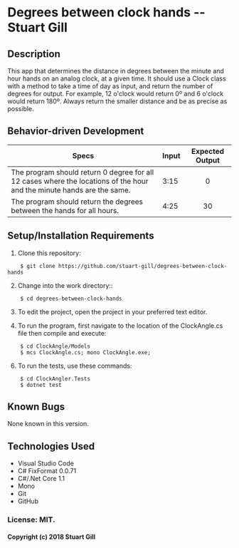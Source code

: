 # Degrees between clock hands -- Stuart Gill

## Description

This app that determines the distance in degrees between the minute and hour hands on an analog clock, at a given time. It should use a Clock class with a method to take a time of day as input, and return the number of degrees for output. For example, 12 o'clock would return 0º and 6 o'clock would return 180º. Always return the smaller distance and be as precise as possible.

## Behavior-driven Development

| Specs    |  Input | Expected Output    
| ------------- |------------- |:-------------:|
| The program should return 0 degree for all 12 cases where the locations of the hour and the minute hands are the same.| 3:15 | 0
| The program should return the degrees between the hands for all hours.| 4:25 | 30

## Setup/Installation Requirements

1. Clone this repository:
```
    $ git clone https://github.com/stuart-gill/degrees-between-clock-hands
```
2. Change into the work directory::
```
    $ cd degrees-between-clock-hands
```
3. To edit the project, open the project in your preferred text editor.

4. To run the program, first navigate to the location of the ClockAngle.cs file then compile and execute:
```
    $ cd ClockAngle/Models
    $ mcs ClockAngle.cs; mono ClockAngle.exe;
```
6. To run the tests, use these commands:
```
    $ cd ClockAngler.Tests
    $ dotnet test
```

## Known Bugs

None known in this version.

## Technologies Used

* Visual Studio Code
* C# FixFormat 0.0.71
* C#/.Net Core 1.1
* Mono
* Git
* GitHub

### License: MIT.

#### Copyright (c) 2018 Stuart Gill
